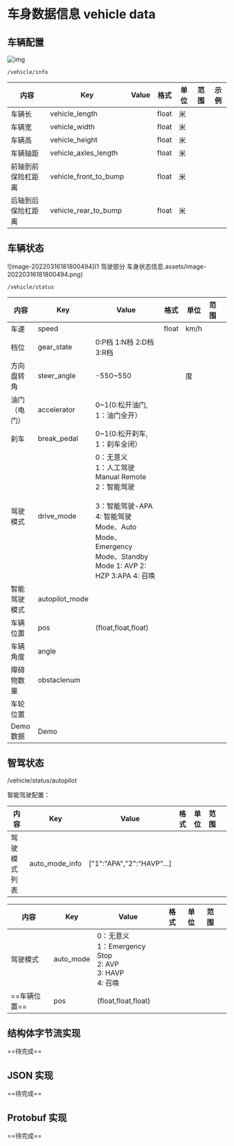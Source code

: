 # 车身数据信息 vehicle data



## 车辆配置

![img](https://gimg2.baidu.com/image_search/src=http%3A%2F%2Fi.img16888.com%2FpicLib%2F57338%2F57346%2F2010011819393657.jpg&refer=http%3A%2F%2Fi.img16888.com&app=2002&size=f9999,10000&q=a80&n=0&g=0n&fmt=auto?sec=1650017814&t=48dfa2856727df9b16e1bffe0c817c2a)

`/vehicle/info`

| 内容               | Key                   | Value | 格式  | 单位 | 范围 | 示例 |
| ------------------ | --------------------- | ----- | ----- | ---- | ---- | ---- |
| 车辆长             | vehicle_length        |       | float | 米   |      |      |
| 车辆宽             | vehicle_width         |       | float | 米   |      |      |
| 车辆高             | vehicle_height        |       | float | 米   |      |      |
| 车辆轴距           | vehicle_axles_length  |       | float | 米   |      |      |
| 前轴到前保险杠距离 | vehicle_front_to_bump |       | float | 米   |      |      |
| 后轴到后保险杠距离 | vehicle_rear_to_bump  |       | float | 米   |      |      |

## 车辆状态

![image-20220316181800494](1 驾驶部分 车身状态信息.assets/image-20220316181800494.png)

`/vehicle/status`

| 内容         | Key            | Value                                                        | 格式  | 单位 | 范围 |      |
| ------------ | -------------- | ------------------------------------------------------------ | ----- | ---- | ---- | ---- |
| 车速         | speed          |                                                              | float | km/h |      |      |
| 档位         | gear_state     | 0:P档   1:N档   2:D档    3:R档                               |       |      |      |      |
| 方向盘转角   | steer_angle    | -550~550                                                     |       | 度   |      |      |
| 油门（电门） | accelerator    | 0~1(0:松开油门, 1：油门全开）                                |       |      |      |      |
| 刹车         | break_pedal    | 0~1(0:松开刹车, 1：刹车全闭）                                |       |      |      |      |
| 驾驶模式     | drive_mode     | 0：无意义   <br />1：人工驾驶Manual Remote <br />2：智能驾驶<br /><br />3：智能驾驶-APA<br />4: 智能驾驶Mode、Auto Mode、Emergency Mode、Standby Mode 1: AVP 2: HZP 3:APA 4: 召唤 |       |      |      |      |
| 智能驾驶模式 | autopilot_mode |                                                              |       |      |      |      |
| 车辆位置     | pos            | (float,float,float)                                          |       |      |      |      |
| 车辆角度     | angle          |                                                              |       |      |      |      |
| 障碍物数量   | obstaclenum    |                                                              |       |      |      |      |
| 车轮位置     |                |                                                              |       |      |      |      |
| Demo数据     | Demo           |                                                              |       |      |      |      |



## 智驾状态

/vehicle/status/autopilot

智能驾驶配置：

| 内容         | Key            | Value                     | 格式 | 单位 | 范围 |      |
| ------------ | -------------- | ------------------------- | ---- | ---- | ---- | ---- |
| 驾驶模式列表 | auto_mode_info | ["1":"APA","2":"HAVP"...] |      |      |      |      |



| 内容         | Key       | Value                                                        | 格式 | 单位 | 范围 |      |
| ------------ | --------- | ------------------------------------------------------------ | ---- | ---- | ---- | ---- |
| 驾驶模式     | auto_mode | 0：无意义   <br />1：Emergency Stop<br />2: AVP <br />3: HAVP <br />4: 召唤 |      |      |      |      |
| ==车辆位置== | pos       | (float,float,float)                                          |      |      |      |      |

## 结构体字节流实现

==待完成==

## JSON 实现

==待完成==

## Protobuf 实现

==待完成==

